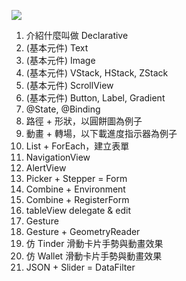 
[![](https://cf-assets2.tenlong.com.tw/products/images/000/154/714/webp/9789864344789_bc.webp?1606208192)](https://www.tenlong.com.tw/products/9789864344789)

1. 介紹什麼叫做 Declarative 
2. (基本元件) Text
3. (基本元件) Image
4. (基本元件) VStack, HStack, ZStack
5. (基本元件) ScrollView
6. (基本元件) Button, Label, Gradient
7. @State, @Binding
8. 路徑 + 形狀，以圓餅圖為例子
9. 動畫 + 轉場，以下載進度指示器為例子
10. List + ForEach，建立表單
11. NavigationView 
12. AlertView
13. Picker + Stepper = Form
14. Combine + Environment
15. Combine + RegisterForm
16. tableView delegate & edit
17. Gesture
18. Gesture + GeometryReader
19. 仿 Tinder 滑動卡片手勢與動畫效果
20. 仿 Wallet 滑動卡片手勢與動畫效果
21. JSON + Slider = DataFilter


